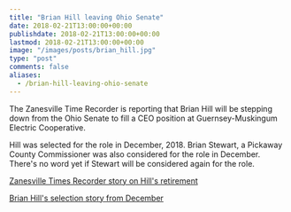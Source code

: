 ```yaml
---
title: "Brian Hill leaving Ohio Senate"
date: 2018-02-21T13:00:00+00:00
publishdate: 2018-02-21T13:00:00+00:00
lastmod: 2018-02-21T13:00:00+00:00
image: "/images/posts/brian_hill.jpg"
type: "post"
comments: false
aliases:
  - /brian-hill-leaving-ohio-senate
---
```

The Zanesville Time Recorder is reporting that Brian Hill will be stepping down from the Ohio Senate to fill a CEO position at Guernsey-Muskingum Electric Cooperative.

Hill was selected for the role in December, 2018. Brian Stewart, a Pickaway County Commissioner was also considered for the role in December. There's no word yet if Stewart will be considered again for the role.

[Zanesville Times Recorder story on Hill's retirement](https://www.zanesvilletimesrecorder.com/story/news/2019/02/20/brian-hill-stepping-down-senate/2930865002/)

[Brian Hill's selection story from December](https://www.zanesvilletimesrecorder.com/story/news/2018/12/04/brian-hill-appointed-fill-balderson-seat/2204730002/)